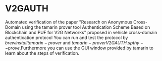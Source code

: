 # V2GAUTH
Automated verification of the paper "Research on Anonymous Cross-Domain using the tamarin prover tool Authentication Scheme Based on Blockchain and PUF for V2G Networks" proposed in vehicle cross-domain authentication protocol
You can run and test the protocol by $brew install tamarin-prover$ and $tamarin-prover V2GAUTH.spthy --prove$.Furthermore you can use the GUI window provided by tamarin to learn about the steps of verification.
